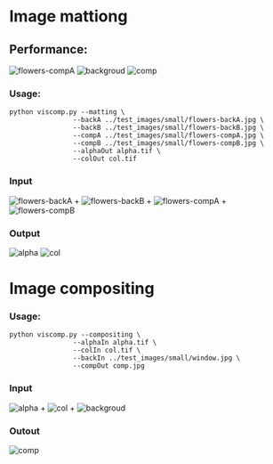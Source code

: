 # Image mattiong	
## Performance:


![flowers-compA](./test_images/small/flowers-compA.jpg)
![backgroud](./test_images/small/window.jpg)
![comp](./src/comp.jpg)
### Usage:
```
python viscomp.py --matting \
                --backA ../test_images/small/flowers-backA.jpg \
                --backB ../test_images/small/flowers-backB.jpg \
                --compA ../test_images/small/flowers-compA.jpg \
                --compB ../test_images/small/flowers-compB.jpg \
                --alphaOut alpha.tif \
                --colOut col.tif
```

               

### Input
![flowers-backA](./test_images/tiny/flowers-backA.jpg)
+
![flowers-backB](./test_images/tiny/flowers-backB.jpg)
+
![flowers-compA](./test_images/tiny/flowers-compA.jpg)
+
![flowers-compB](./test_images/tiny/flowers-compB.jpg)

### Output
![alpha](./src/alpha.jpg)
![col](./src/col.jpg)


# Image compositing 
### Usage:
```
python viscomp.py --compositing \
	            --alphaIn alpha.tif \
	            --colIn col.tif \
	            --backIn ../test_images/small/window.jpg \
	            --compOut comp.jpg
```
### Input

![alpha](./src/alpha.jpg)
+
![col](./src/col.jpg)
+
![backgroud](./test_images/tiny/window.jpg)

### Outout

![comp](./src/comp.jpg)
